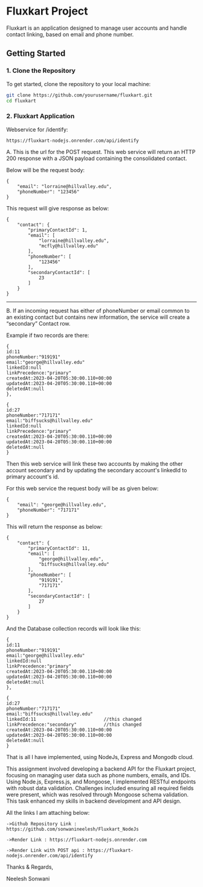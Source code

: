 # Fluxkart Project

Fluxkart is an application designed to manage user accounts and handle contact linking, based on email and phone number.

## Getting Started

### 1. Clone the Repository

To get started, clone the repository to your local machine:

```bash
git clone https://github.com/yourusername/fluxkart.git
cd fluxkart
```
### 2. Fluxkart Application

Webservice for /identify:

```
https://fluxkart-nodejs.onrender.com/api/identify
```
A. This is the url for the POST request. This web service will return an HTTP 200 response with a JSON payload containing the consolidated contact.

Below will be the request body:
```
{
    "email": "lorraine@hillvalley.edu",
    "phoneNumber": "123456"
}
```
This request will give response as below:
```
{
    "contact": {
        "primaryContactId": 1,
        "email": [
            "lorraine@hillvalley.edu",
            "mcfly@hillvalley.edu"
        ],
        "phoneNumber": [
            "123456"
        ],
        "secondaryContactId": [
            23
        ]
    }
}
```
__________________________________________________

B. If an incoming request has either of phoneNumber or email common to an existing contact but contains new information, the service will create a “secondary” Contact row.

Example if two records are there:
```
{
id:11
phoneNumber:"919191"
email:"george@hillvalley.edu"
linkedId:null
linkPrecedence:"primary"
createdAt:2023-04-20T05:30:00.110+00:00
updatedAt:2023-04-20T05:30:00.110+00:00
deletedAt:null
},

{
id:27
phoneNumber:"717171"
email:"biffsucks@hillvalley.edu"
linkedId:null
linkPrecedence:"primary"
createdAt:2023-04-20T05:30:00.110+00:00
updatedAt:2023-04-20T05:30:00.110+00:00
deletedAt:null
}
```

Then this web service will link these two accounts by making the other account secondary and by updating the secondary account's linkedId to primary account's id.

For this web service the request body will be as given below:
```
{
    "email": "george@hillvalley.edu",
    "phoneNumber": "717171"
}
```
This will return the response as below:
```
{
    "contact": {
        "primaryContactId": 11,
        "email": [
            "george@hillvalley.edu",
            "biffsucks@hillvalley.edu"
        ],
        "phoneNumber": [
            "919191",
            "717171"
        ],
        "secondaryContactId": [
            27
        ]
    }
}
```
And the Database collection records will look like this:
```
{
id:11
phoneNumber:"919191"
email:"george@hillvalley.edu"
linkedId:null
linkPrecedence:"primary"
createdAt:2023-04-20T05:30:00.110+00:00
updatedAt:2023-04-20T05:30:00.110+00:00
deletedAt:null
},

{
id:27
phoneNumber:"717171"
email:"biffsucks@hillvalley.edu"
linkedId:11                         //this changed
linkPrecedence:"secondary"          //this changed
createdAt:2023-04-20T05:30:00.110+00:00
updatedAt:2023-04-20T05:30:00.110+00:00
deletedAt:null
}
```

That is all I have implemented, using NodeJs, Express and Mongodb cloud. 

This assignment involved developing a backend API for the Fluxkart project, focusing on managing user data such as phone numbers, emails, and IDs. Using Node.js, Express.js, and Mongoose, I implemented RESTful endpoints with robust data validation. Challenges included ensuring all required fields were present, which was resolved through Mongoose schema validation. This task enhanced my skills in backend development and API design.

All the links I am attaching below:
```
->Github Repository Link : https://github.com/sonwanineelesh/Fluxkart_NodeJs

->Render Link : https://fluxkart-nodejs.onrender.com

->Render Link with POST api : https://fluxkart-nodejs.onrender.com/api/identify
```

Thanks & Regards,

Neelesh Sonwani